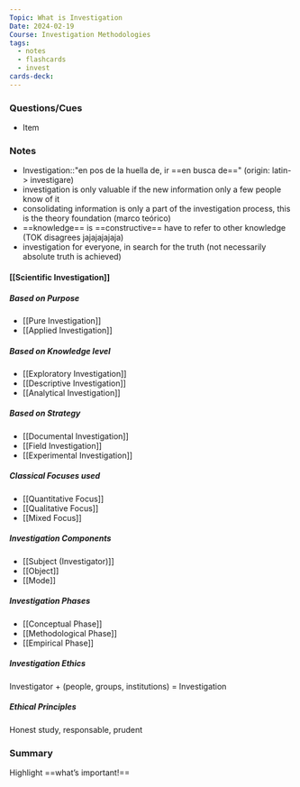 ```yaml
---
Topic: What is Investigation
Date: 2024-02-19
Course: Investigation Methodologies
tags:
  - notes
  - flashcards
  - invest
cards-deck:
---
```


### Questions/Cues
- Item

### Notes
- Investigation::"en pos de la huella de, ir ==en busca de==" (origin: latin-> investigare)
- investigation is only valuable if the new information only a few people know of it
- consolidating information is only a part of the investigation process, this is the theory foundation (marco teórico)
- ==knowledge== is ==constructive== have to refer to other knowledge (TOK disagrees jajajajajaja)
- investigation for everyone, in search for the truth (not necessarily absolute truth is achieved)
#### [[Scientific Investigation]]
##### Based on Purpose
- [[Pure Investigation]]
- [[Applied Investigation]]
##### Based on Knowledge level
- [[Exploratory Investigation]]
- [[Descriptive Investigation]]
- [[Analytical Investigation]]

##### Based on Strategy
- [[Documental Investigation]]
- [[Field Investigation]]
- [[Experimental Investigation]]

##### Classical Focuses used
- [[Quantitative Focus]]
- [[Qualitative Focus]]
- [[Mixed Focus]]

##### Investigation Components
- [[Subject (Investigator)]]
- [[Object]]
- [[Mode]]

##### Investigation Phases
- [[Conceptual Phase]]
- [[Methodological Phase]]
- [[Empirical Phase]]

##### Investigation Ethics
Investigator + (people, groups, institutions) = Investigation

##### Ethical Principles
Honest study, responsable, prudent

### Summary
Highlight ==what’s important!==
<!--SR:!2023-10-27,4,270-->
